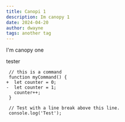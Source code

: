 ```yaml
---
title: Canopi 1
description: Im canopy 1
date: 2024-04-20
author: dwayne
tags: another tag
---
```

I'm canopy one

tester

```diff-js
 // this is a command
 function myCommand() {
+  let counter = 0;
-  let counter = 1;
   counter++;
 }

 // Test with a line break above this line.
 console.log('Test');
```
